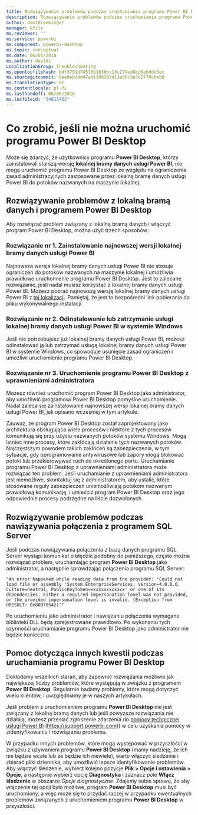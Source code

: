 ```yaml
---
title: Rozwiązywanie problemów podczas uruchamiania programu Power BI Desktop
description: Rozwiązywanie problemów podczas uruchamiania programu Power BI Desktop
author: davidiseminger
manager: kfile
ms.reviewer: ''
ms.service: powerbi
ms.component: powerbi-desktop
ms.topic: conceptual
ms.date: 06/05/2018
ms.author: davidi
LocalizationGroup: Troubleshooting
ms.openlocfilehash: bdf3791d74510b1630bc13c279ed0cd5ebddc3ec
ms.sourcegitcommit: 8ee0ebd4d47a41108387d13a3bc3e7e2770cbeb8
ms.translationtype: HT
ms.contentlocale: pl-PL
ms.lasthandoff: 06/06/2018
ms.locfileid: "34813462"
---
```

# <a name="resolve-issues-when-power-bi-desktop-will-not-launch"></a>Co zrobić, jeśli nie można uruchomić programu Power BI Desktop
Może się zdarzyć, że użytkownicy programu **Power BI Desktop**, którzy zainstalowali starszą wersję **lokalnej bramy danych usługi Power BI**, nie mogą uruchomić programu Power BI Desktop ze względu na ograniczenia zasad administracyjnych zastosowane przez lokalną bramę danych usługi Power BI do potoków nazwanych na maszynie lokalnej. 

## <a name="resolve-issues-with-the-on-premises-data-gateway-and-power-bi-desktop"></a>Rozwiązywanie problemów z lokalną bramą danych i programem Power BI Desktop
Aby rozwiązać problem związany z lokalną bramą danych i włączyć program Power BI Desktop, można użyć trzech sposobów:

### <a name="resolution-1-install-the-latest-version-of-power-bi-on-premises-data-gateway"></a>Rozwiązanie nr 1. Zainstalowanie najnowszej wersji lokalnej bramy danych usługi Power BI
Najnowsza wersja lokalnej bramy danych usługi Power BI nie stosuje ograniczeń do potoków nazwanych na maszynie lokalnej i umożliwia prawidłowe uruchomienie programu Power BI Desktop. Jest to zalecane rozwiązanie, jeśli nadal musisz korzystać z lokalnej bramy danych usługi Power BI. Możesz pobrać najnowszą wersję lokalnej bramy danych usługi Power BI z [tej lokalizacji](https://go.microsoft.com/fwlink/?LinkId=698863). Pamiętaj, że jest to bezpośredni link pobierania do pliku wykonywalnego instalacji.

### <a name="resolution-2-uninstall-or-stop-the-power-bi-on-premises-data-gateway-windows-service"></a>Rozwiązanie nr 2. Odinstalowanie lub zatrzymanie usługi lokalnej bramy danych usługi Power BI w systemie Windows
Jeśli nie potrzebujesz już lokalnej bramy danych usługi Power BI, możesz odinstalować ją lub zatrzymać usługę lokalnej bramy danych usługi Power BI w systemie Windows, co spowoduje usunięcie zasad ograniczeń i umożliwi uruchomienie programu Power BI Desktop.

### <a name="resolution-3-run-power-bi-desktop-with-administrator-privilege"></a>Rozwiązanie nr 3. Uruchomienie programu Power BI Desktop z uprawnieniami administratora
Możesz również uruchomić program Power BI Desktop jako administrator, aby umożliwić programowi Power BI Desktop pomyślne uruchomienie. Nadal zaleca się zainstalowanie najnowszej wersji lokalnej bramy danych usługi Power BI, jak opisano wcześniej w tym artykule.

Zauważ, że program Power BI Desktop został zaprojektowany jako architektura obsługująca wiele procesów i niektóre z tych procesów komunikują się przy użyciu nazwanych potoków systemu Windows. Mogą istnieć inne procesy, które zakłócają działanie tych nazwanych potoków. Najczęstszym powodem takich zakłóceń są zabezpieczenia, w tym sytuacje, gdy oprogramowanie antywirusowe lub zapory mogą blokować potoki lub przekierowywać ruch do określonego portu. Uruchamianie programu Power BI Desktop z uprawnieniami administratora może rozwiązać ten problem. Jeśli uruchamianie z uprawnieniami administratora jest niemożliwe, skontaktuj się z administratorem, aby ustalić, które stosowane reguły zabezpieczeń uniemożliwiają potokom nazwanym prawidłową komunikację, i umieścić program Power BI Desktop oraz jego odpowiednie procesy podrzędne na liście dozwolonych.

## <a name="resolve-issues-when-connecting-to-sql-server"></a>Rozwiązywanie problemów podczas nawiązywania połączenia z programem SQL Server
Jeśli podczas nawiązywania połączenia z bazą danych programu SQL Server wystąpi komunikat o błędzie podobny do poniższego, często można rozwiązać problem, uruchamiając program **Power BI Desktop** jako administrator, a następnie sprawdzając połączenia programu SQL Server:

    "An error happened while reading data from the provider: 'Could not load file or assembly 'System.EnterpriseServices, Version=4.0.0.0, Culture=neutral, PublicKeyToken=xxxxxxxxxxxxx' or one of its dependencies. Either a required impersonation level was not provided, or the provided impersonation level is invalid. (Exception from HRESULT: 0x80070542)'"

Po uruchomieniu jako administrator i nawiązaniu połączenia wymagane biblioteki DLL będą zarejestrowane prawidłowo. Po wykonaniu tych czynności uruchamianie programu Power BI Desktop jako administrator nie będzie konieczne.

## <a name="help-with-other-issues-when-launching-power-bi-desktop"></a>Pomoc dotycząca innych kwestii podczas uruchamiania programu Power BI Desktop
Dokładamy wszelkich starań, aby zapewnić rozwiązania możliwie jak największej liczby problemów, które występują w związku z programem **Power BI Desktop**. Regularnie badamy problemy, które mogą dotyczyć wielu klientów, i uwzględniamy je w naszych artykułach.

Jeśli problem z uruchomieniem programu **Power BI Desktop** nie jest związany z lokalną bramą danych lub jeśli powyższe rozwiązania nie działają, możesz przesłać zgłoszenie zdarzenia do [pomocy technicznej usługi Power BI](https://support.powerbi.com) (https://support.powerbi.com)) w celu uzyskania pomocy w zidentyfikowaniu i rozwiązaniu problemu.

W przypadku innych problemów, które mogą występować w przyszłości w związku z używaniem programu **Power BI Desktop** (mamy nadzieję, że ich nie będzie wcale lub że będzie ich niewiele), warto włączyć śledzenie i zbierać pliki dziennika, aby umożliwić lepsze identyfikowanie problemów. Aby włączyć śledzenie, wybierz kolejno pozycje **Plik > Opcje i ustawienia > Opcje**, a następnie wybierz opcję **Diagnostyka** i zaznacz pole **Włącz śledzenie** w obszarze *Opcje diagnostyczne*. Zdajemy sobie sprawę, że aby włączenie tej opcji było możliwe, program **Power BI Desktop** musi być uruchomiony, a więc może się to przydać raczej w przypadku ewentualnych problemów związanych z uruchomieniem programu **Power BI Desktop** w przyszłości.

